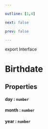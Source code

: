 ```yaml
---

outline: [1,4]

next: false

prev: false

---
```


export Interface
# Birthdate

## Properties

#### day : `number`

#### month : `number`

#### year : `number`
